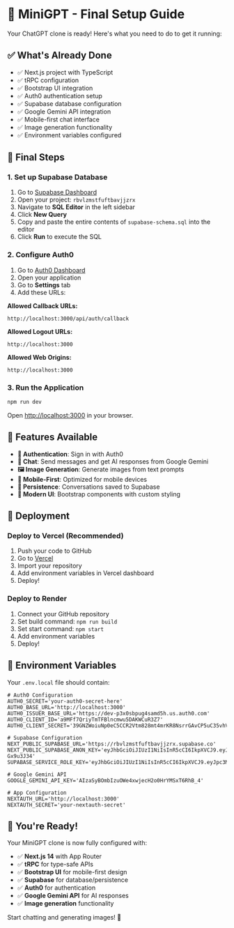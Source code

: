 # 🚀 MiniGPT - Final Setup Guide

Your ChatGPT clone is ready! Here's what you need to do to get it running:

## ✅ What's Already Done

- ✅ Next.js project with TypeScript
- ✅ tRPC configuration
- ✅ Bootstrap UI integration
- ✅ Auth0 authentication setup
- ✅ Supabase database configuration
- ✅ Google Gemini API integration
- ✅ Mobile-first chat interface
- ✅ Image generation functionality
- ✅ Environment variables configured

## 🔧 Final Steps

### 1. Set up Supabase Database

1. Go to [Supabase Dashboard](https://supabase.com/dashboard)
2. Open your project: `rbvlzmstfuftbavjjzrx`
3. Navigate to **SQL Editor** in the left sidebar
4. Click **New Query**
5. Copy and paste the entire contents of `supabase-schema.sql` into the editor
6. Click **Run** to execute the SQL

### 2. Configure Auth0

1. Go to [Auth0 Dashboard](https://manage.auth0.com/)
2. Open your application
3. Go to **Settings** tab
4. Add these URLs:

**Allowed Callback URLs:**
```
http://localhost:3000/api/auth/callback
```

**Allowed Logout URLs:**
```
http://localhost:3000
```

**Allowed Web Origins:**
```
http://localhost:3000
```

### 3. Run the Application

```bash
npm run dev
```

Open [http://localhost:3000](http://localhost:3000) in your browser.

## 🎯 Features Available

- **🔐 Authentication**: Sign in with Auth0
- **💬 Chat**: Send messages and get AI responses from Google Gemini
- **🖼️ Image Generation**: Generate images from text prompts
- **📱 Mobile-First**: Optimized for mobile devices
- **💾 Persistence**: Conversations saved to Supabase
- **🎨 Modern UI**: Bootstrap components with custom styling

## 🚀 Deployment

### Deploy to Vercel (Recommended)

1. Push your code to GitHub
2. Go to [Vercel](https://vercel.com)
3. Import your repository
4. Add environment variables in Vercel dashboard
5. Deploy!

### Deploy to Render

1. Connect your GitHub repository
2. Set build command: `npm run build`
3. Set start command: `npm start`
4. Add environment variables
5. Deploy!

## 🔑 Environment Variables

Your `.env.local` file should contain:

```env
# Auth0 Configuration
AUTH0_SECRET='your-auth0-secret-here'
AUTH0_BASE_URL='http://localhost:3000'
AUTH0_ISSUER_BASE_URL='https://dev-p3x0sbpug4samd5h.us.auth0.com'
AUTH0_CLIENT_ID='a9MFf7QriyTmTFBlncmwu5DAKWCuR3Z7'
AUTH0_CLIENT_SECRET='39GNZWoiuNp0eC5CCR2Vtm828mt4mrKR8NsrrGAvCP5uC35vhVUOO8B5nKcbwcSQ'

# Supabase Configuration
NEXT_PUBLIC_SUPABASE_URL='https://rbvlzmstfuftbavjjzrx.supabase.co'
NEXT_PUBLIC_SUPABASE_ANON_KEY='eyJhbGciOiJIUzI1NiIsInR5cCI6IkpXVCJ9.eyJpc3MiOiJzdXBhYmFzZSIsInJlZiI6InJidmx6bXN0ZnVmdGJhdmpqenJ4Iiwicm9sZSI6ImFub24iLCJpYXQiOjE3NTQzNzU3ODIsImV4cCI6MjA2OTk1MTc4Mn0.McC_HrG_Vyx5BbMO5x9fCkTkRqo6IOeGxJ-Gx9u3J34'
SUPABASE_SERVICE_ROLE_KEY='eyJhbGciOiJIUzI1NiIsInR5cCI6IkpXVCJ9.eyJpc3MiOiJzdXBhYmFzZSIsInJlZiI6InJidmx6bXN0ZnVmdGJhdmpqenJ4Iiwicm9sZSI6InNlcnZpY2Vfcm9sZSIsImlhdCI6MTc1NDM3NTc4MiwiZXhwIjoyMDY5OTUxNzgyfQ.1D4FjBzlP9SL_53ckL149LZhH9oPbLGkFiuNvdJIBUk'

# Google Gemini API
GOOGLE_GEMINI_API_KEY='AIzaSyBOmbIzuOWe4xwjecH2o0HrYMSxT6RhB_4'

# App Configuration
NEXTAUTH_URL='http://localhost:3000'
NEXTAUTH_SECRET='your-nextauth-secret'
```

## 🎉 You're Ready!

Your MiniGPT clone is now fully configured with:

- ✅ **Next.js 14** with App Router
- ✅ **tRPC** for type-safe APIs
- ✅ **Bootstrap UI** for mobile-first design
- ✅ **Supabase** for database/persistence
- ✅ **Auth0** for authentication
- ✅ **Google Gemini API** for AI responses
- ✅ **Image generation** functionality

Start chatting and generating images! 🚀 
